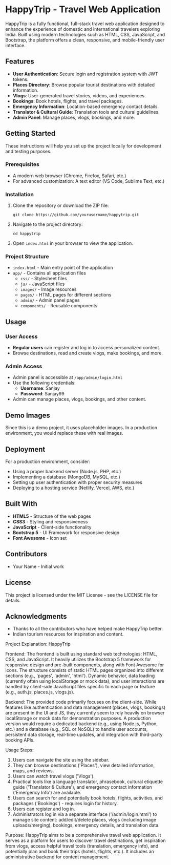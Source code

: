 # HappyTrip - Travel Web Application

HappyTrip is a fully functional, full-stack travel web application designed to enhance the experience of domestic and international travelers exploring India. Built using modern technologies such as HTML, CSS, JavaScript, and Bootstrap, the platform offers a clean, responsive, and mobile-friendly user interface.

## Features

- **User Authentication**: Secure login and registration system with JWT tokens.
- **Places Directory**: Browse popular tourist destinations with detailed information.
- **Vlogs**: User-generated travel stories, videos, and experiences.
- **Bookings**: Book hotels, flights, and travel packages.
- **Emergency Information**: Location-based emergency contact details.
- **Translator & Cultural Guide**: Translation tools and cultural guidelines.
- **Admin Panel**: Manage places, vlogs, bookings, and more.

## Getting Started

These instructions will help you set up the project locally for development and testing purposes.

### Prerequisites

- A modern web browser (Chrome, Firefox, Safari, etc.)
- For advanced customization: A text editor (VS Code, Sublime Text, etc.)

### Installation

1. Clone the repository or download the ZIP file:
   ```
   git clone https://github.com/yourusername/happytrip.git
   ```

2. Navigate to the project directory:
   ```
   cd happytrip
   ```

3. Open `index.html` in your browser to view the application.

### Project Structure

- `index.html` - Main entry point of the application
- `app/` - Contains all application files
  - `css/` - Stylesheet files
  - `js/` - JavaScript files
  - `images/` - Image resources
  - `pages/` - HTML pages for different sections
  - `admin/` - Admin panel pages
  - `components/` - Reusable components

## Usage

### User Access

- **Regular users** can register and log in to access personalized content.
- Browse destinations, read and create vlogs, make bookings, and more.

### Admin Access

- Admin panel is accessible at `/app/admin/login.html`
- Use the following credentials:
  - **Username**: Sanjay
  - **Password**: Sanjay99
- Admin can manage places, vlogs, bookings, and other content.

## Demo Images

Since this is a demo project, it uses placeholder images. In a production environment, you would replace these with real images.

## Deployment

For a production environment, consider:
- Using a proper backend server (Node.js, PHP, etc.)
- Implementing a database (MongoDB, MySQL, etc.)
- Setting up user authentication with proper security measures
- Deploying to a hosting service (Netlify, Vercel, AWS, etc.)

## Built With

- **HTML5** - Structure of the web pages
- **CSS3** - Styling and responsiveness
- **JavaScript** - Client-side functionality
- **Bootstrap 5** - UI Framework for responsive design
- **Font Awesome** - Icon set

## Contributors

- Your Name - Initial work

## License

This project is licensed under the MIT License - see the LICENSE file for details.

## Acknowledgments

- Thanks to all the contributors who have helped make HappyTrip better.
- Indian tourism resources for inspiration and content.

Project Explanation: HappyTrip

Frontend:
The frontend is built using standard web technologies: HTML, CSS, and JavaScript. It heavily utilizes the Bootstrap 5 framework for responsive design and pre-built components, along with Font Awesome for icons. The structure consists of static HTML pages organized into different sections (e.g., 'pages', 'admin', 'html'). Dynamic behavior, data loading (currently often using localStorage or mock data), and user interactions are handled by client-side JavaScript files specific to each page or feature (e.g., auth.js, places.js, vlogs.js).

Backend:
The provided code primarily focuses on the client-side. While features like authentication and data management (places, vlogs, bookings) are present in the UI and JS, they currently seem to rely heavily on browser localStorage or mock data for demonstration purposes. A production version would require a dedicated backend (e.g., using Node.js, Python, etc.) and a database (e.g., SQL or NoSQL) to handle user accounts, persistent data storage, real-time updates, and integration with third-party booking APIs.

Usage Steps:
1.  Users can navigate the site using the sidebar.
2.  They can browse destinations ('Places'), view detailed information, maps, and reviews.
3.  Users can watch travel vlogs ('Vlogs').
4.  Practical tools like a language translator, phrasebook, cultural etiquette guide ('Translator & Culture'), and emergency contact information ('Emergency Info') are available.
5.  Users can search for and potentially book hotels, flights, activities, and packages ('Bookings') - requires login for history.
6.  Users can register and log in.
7.  Administrators log in via a separate interface ('/admin/login.html') to manage site content: add/edit/delete places, vlogs (including image uploads/merging), bookings, emergency details, and translation data.

Purpose:
HappyTrip aims to be a comprehensive travel web application. It serves as a platform for users to discover travel destinations, get inspiration from vlogs, access helpful travel tools (translation, emergency info), and potentially plan and book their trips (hotels, flights, etc.). It includes an administrative backend for content management. 